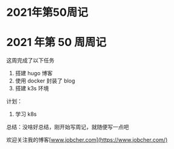 # 2021年第50周记


# 2021 年第 50 周周记

这周完成了以下任务

1. 搭建 hugo 博客
2. 使用 docker 封装了 blog
3. 搭建 k3s 环境

计划：

1. 学习 k8s

总结：没啥好总结，刚开始写周记，就随便写一点吧

欢迎关注我的博客[www.jobcher.com](https://www.jobcher.com/)

